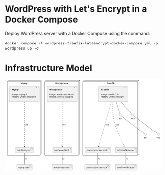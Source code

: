 # WordPress with Let's Encrypt in a Docker Compose

Deploy WordPress server with a Docker Compose using the command:

`docker compose -f wordpress-traefik-letsencrypt-docker-compose.yml -p wordpress up -d`

# Infrastructure Model
![Infrastructure model](img/infrastructure_model.png)


